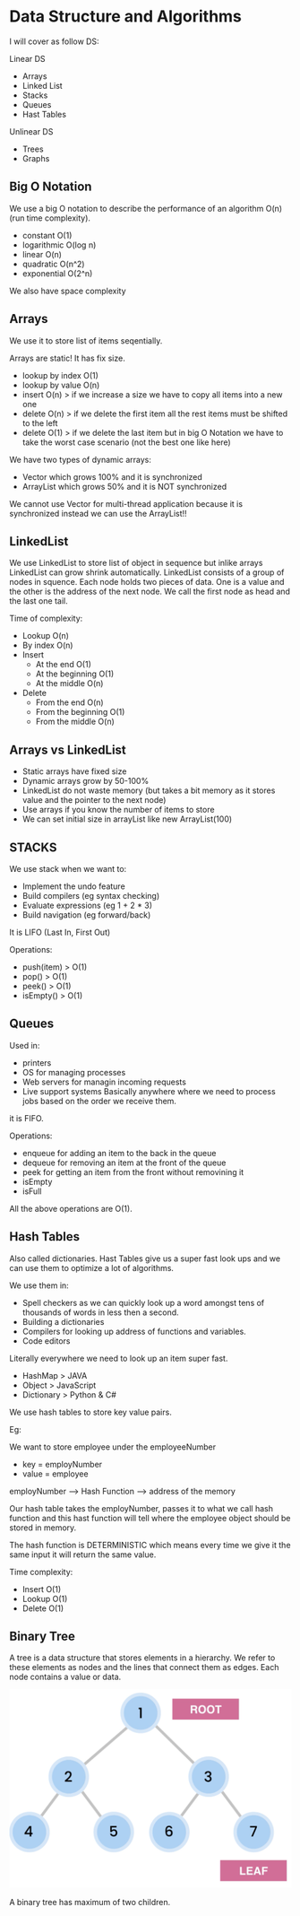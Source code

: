# Data Structure and Algorithms

I will cover as follow DS:

Linear DS
- Arrays
- Linked List
- Stacks
- Queues
- Hast Tables

Unlinear DS
- Trees
- Graphs

## Big O Notation

We use a big O notation to describe the performance of an algorithm O(n) (run time complexity).

- constant O(1)
- logarithmic O(log n)
- linear O(n)
- quadratic O(n^2)
- exponential O(2^n)

We also have space complexity

## Arrays

We use it to store list of items seqentially.

Arrays are static! It has fix size.

- lookup by index O(1)
- lookup by value O(n)
- insert O(n) > if we increase a size we have to copy all items into a new one
- delete O(n) > if we delete the first item all the rest items must be shifted to the left
- delete O(1) > if we delete the last item but in big O Notation we have to take the worst case  scenario (not the best one like here)

We have two types of dynamic arrays:

- Vector which grows 100% and it is synchronized
- ArrayList which grows 50% and it is NOT synchronized

We cannot use Vector for multi-thread application because it is synchronized instead we can use the ArrayList!!

## LinkedList

We use LinkedList to store list of object in sequence but inlike arrays LinkedList can grow shrink automatically.
LinkedList consists of a group of nodes in squence. Each node holds two pieces of data. One is a value and the other is
the address of the next node. We call the first node as head and the last one tail.

Time of complexity:

- Lookup O(n)
- By index O(n)
- Insert
	- At the end O(1)
	- At the beginning O(1)
	- At the middle O(n)
- Delete
	- From the end O(n)
	- From the beginning O(1)
	- From the middle O(n)

## Arrays vs LinkedList

- Static arrays have fixed size
- Dynamic arrays grow by 50-100%
- LinkedList do not waste memory (but takes a bit memory as it stores value and the pointer to the next node)
- Use arrays if you know the number of items to store
- We can set initial size in arrayList like new ArrayList(100)

## STACKS

We use stack when we want to:

- Implement the undo feature
- Build compilers (eg syntax checking)
- Evaluate expressions (eg 1 + 2 * 3)
- Build navigation (eg forward/back)

It is LIFO (Last In, First Out)

Operations:
- push(item)  > O(1)
- pop()       > O(1)
- peek()      > O(1)
- isEmpty()   > O(1)

## Queues

Used in:
- printers
- OS for managing processes
- Web servers for managin incoming requests
- Live support systems
Basically anywhere where we need to process jobs based on the order we receive them.

it is FIFO.

Operations:

- enqueue for adding an item to the back in the queue
- dequeue for removing an item at the front of the queue
- peek for getting an item from the front without removining it
- isEmpty
- isFull

All the above operations are O(1).

## Hash Tables

Also called dictionaries. Hast Tables give us a super fast look ups and we can
use them to optimize a lot of algorithms. 

We use them in:

- Spell checkers as we can quickly look up a word amongst tens of thousands of
words in less then a second.
- Building a dictionaries
- Compilers for looking up address of functions and variables.
- Code editors

Literally everywhere we need to look up an item super fast.

- HashMap > JAVA
- Object > JavaScript
- Dictionary > Python & C#

We use hash tables to store key value pairs.

Eg:

We want to store employee under the employeeNumber
- key = employNumber
- value = employee

employNumber --> Hash Function --> address of the memory

Our hash table takes the employNumber, passes it to what we call hash function
and this hast function will tell where the employee object should be stored
in memory.

The hash function is DETERMINISTIC which means every time we give it the same
input it will return the same value.

Time complexity:
- Insert O(1)
- Lookup O(1)
- Delete O(1)


## Binary Tree

A tree is a data structure that stores elements in a hierarchy. We refer to these
elements as nodes and the lines that connect them as edges. Each node contains
a value or data.

![Binary tree](./imgs/binary_tree.png)

A binary tree has maximum of two children.


